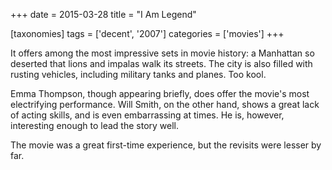 +++
date = 2015-03-28
title = "I Am Legend"

[taxonomies]
tags = ['decent', '2007']
categories = ['movies']
+++

It offers among the most impressive sets in movie history: a Manhattan
so deserted that lions and impalas walk its streets. The city is also
filled with rusting vehicles, including military tanks and planes. Too
kool.

Emma Thompson, though appearing briefly, does offer the movie\'s most
electrifying performance. Will Smith, on the other hand, shows a great
lack of acting skills, and is even embarrassing at times. He is,
however, interesting enough to lead the story well.

The movie was a great first-time experience, but the revisits were
lesser by far.
